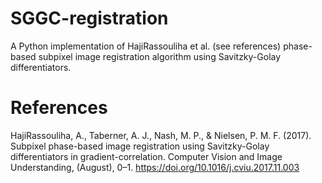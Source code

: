 SGGC-registration
=================
A Python implementation of HajiRassouliha et al. (see references) phase-based subpixel image registration algorithm using Savitzky-Golay differentiators.


# References
HajiRassouliha, A., Taberner, A. J., Nash, M. P., & Nielsen, P. M. F. (2017). Subpixel phase-based image registration using Savitzky-Golay differentiators in gradient-correlation. Computer Vision and Image Understanding, (August), 0–1. https://doi.org/10.1016/j.cviu.2017.11.003
